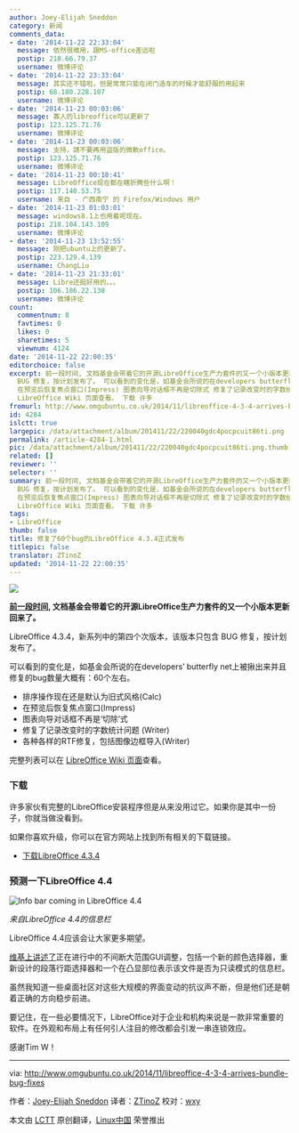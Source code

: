 ```yaml
---
author: Joey-Elijah Sneddon
category: 新闻
comments_data:
- date: '2014-11-22 22:33:04'
  message: 依然很难用，跟MS-office差远啦
  postip: 218.66.79.37
  username: 微博评论
- date: '2014-11-22 23:33:04'
  message: 其实还不错啦，但是常常只能在闭门造车的时候才能舒服的用起来
  postip: 68.180.228.107
  username: 微博评论
- date: '2014-11-23 00:03:06'
  message: 寡人的libreoffice可以更新了
  postip: 123.125.71.76
  username: 微博评论
- date: '2014-11-23 00:03:06'
  message: 支持，請不要再用盜版的微軟office。
  postip: 123.125.71.76
  username: 微博评论
- date: '2014-11-23 00:18:41'
  message: LibreOffice现在都在瞎折腾些什么啊！
  postip: 117.140.53.75
  username: 来自 - 广西南宁 的 Firefox/Windows 用户
- date: '2014-11-23 01:03:01'
  message: windows8.1上也用着呢现在。
  postip: 218.104.143.109
  username: 微博评论
- date: '2014-11-23 13:52:55'
  message: 刚把ubuntu上的更新了。
  postip: 223.129.4.139
  username: ChangLiu
- date: '2014-11-23 21:33:01'
  message: Libre还挺好用的。。。
  postip: 106.186.22.138
  username: 微博评论
count:
  commentnum: 8
  favtimes: 0
  likes: 0
  sharetimes: 5
  viewnum: 4124
date: '2014-11-22 22:00:35'
editorchoice: false
excerpt: 前一段时间, 文档基金会带着它的开源LibreOffice生产力套件的又一个小版本更新回来了。 LibreOffice 4.3.4，新系列中的第四个次版本，该版本只包含
  BUG 修复，按计划发布了。 可以看到的变化是，如基金会所说的在developers butterfly net上被揪出来并且修复的bug数量大概有：60个左右。  排序操作现在还是默认为旧式风格(Calc)
  在预览后恢复焦点窗口(Impress) 图表向导对话框不再是切除式 修复了记录改变时的字数统计问题 (Writer) 各种各样的RTF修复，包括图像边框导入(Writer)  完整列表可以在
  LibreOffice Wiki 页面查看。 下载 许多
fromurl: http://www.omgubuntu.co.uk/2014/11/libreoffice-4-3-4-arrives-bundle-bug-fixes
id: 4284
islctt: true
largepic: /data/attachment/album/201411/22/220040gdc4pocpcuit86ti.png
permalink: /article-4284-1.html
pic: /data/attachment/album/201411/22/220040gdc4pocpcuit86ti.png.thumb.jpg
related: []
reviewer: ''
selector: ''
summary: 前一段时间, 文档基金会带着它的开源LibreOffice生产力套件的又一个小版本更新回来了。 LibreOffice 4.3.4，新系列中的第四个次版本，该版本只包含
  BUG 修复，按计划发布了。 可以看到的变化是，如基金会所说的在developers butterfly net上被揪出来并且修复的bug数量大概有：60个左右。  排序操作现在还是默认为旧式风格(Calc)
  在预览后恢复焦点窗口(Impress) 图表向导对话框不再是切除式 修复了记录改变时的字数统计问题 (Writer) 各种各样的RTF修复，包括图像边框导入(Writer)  完整列表可以在
  LibreOffice Wiki 页面查看。 下载 许多
tags:
- LibreOffice
thumb: false
title: 修复了60个bug的LibreOffice 4.3.4正式发布
titlepic: false
translator: ZTinoZ
updated: '2014-11-22 22:00:35'
---
```


![](/data/attachment/album/201411/22/220040gdc4pocpcuit86ti.png)


**[前一段时间](http://www.omgubuntu.co.uk/2014/10/libreoffice-4-3-3-released-62-bug-fixes), 文档基金会带着它的开源LibreOffice生产力套件的又一个小版本更新回来了。**


LibreOffice 4.3.4，新系列中的第四个次版本，该版本只包含 BUG 修复，按计划发布了。


可以看到的变化是，如基金会所说的在developers’ butterfly net上被揪出来并且修复的bug数量大概有：60个左右。


* 排序操作现在还是默认为旧式风格(Calc)
* 在预览后恢复焦点窗口(Impress)
* 图表向导对话框不再是‘切除’式
* 修复了记录改变时的字数统计问题 (Writer)
* 各种各样的RTF修复，包括图像边框导入(Writer)


完整列表可以在 [LibreOffice Wiki 页面](https://wiki.documentfoundation.org/Releases/4.3.4/RC1)查看。


### 下载


许多家伙有完整的LibreOffice安装程序但是从来没用过它。如果你是其中一份子，你就当做没看到。


如果你喜欢升级，你可以在官方网站上找到所有相关的下载链接。


* [下载LibreOffice 4.3.4](http://www.libreoffice.org/download/libreoffice-fresh/)


### 预测一下LibreOffice 4.4


![Info bar coming in LibreOffice 4.4](/data/attachment/album/201411/22/220041a625jmjwws6h455b.jpg)


*来自LibreOffice 4.4的信息栏*


LibreOffice 4.4应该会让大家更多期望。


[维基上讲述了](https://wiki.documentfoundation.org/ReleaseNotes/4.4#GUI)正在进行中的不间断大范围GUI调整，包括一个新的颜色选择器，重新设计的段落行距选择器和一个在凸显部位表示该文件是否为只读模式的信息栏。


虽然我知道一些桌面社区对这些大规模的界面变动的抗议声不断，但是他们还是朝着正确的方向稳步前进。


要记住，在一些必要情况下，LibreOffice对于企业和机构来说是一款非常重要的软件。在外观和布局上有任何引人注目的修改都会引发一串连锁效应。


感谢Tim W！




---


via: <http://www.omgubuntu.co.uk/2014/11/libreoffice-4-3-4-arrives-bundle-bug-fixes>


作者：[Joey-Elijah Sneddon](https://plus.google.com/117485690627814051450/?rel=author) 译者：[ZTinoZ](https://github.com/ZTinoZ) 校对：[wxy](https://github.com/wxy)


本文由 [LCTT](https://github.com/LCTT/TranslateProject) 原创翻译，[Linux中国](http://linux.cn/) 荣誉推出